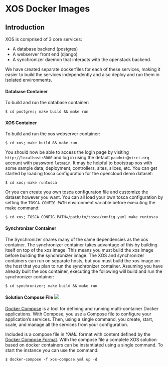 # XOS Docker Images

## Introduction

 XOS is comprised of 3 core services:

  * A database backend (postgres)
  * A webserver front end (django)
  * A synchronizer daemon that interacts with the openstack backend.

We have created separate dockerfiles for each of these services, making it
easier to build the services independently and also deploy and run them in
isolated environments.

#### Database Container

To build and run the database container:

```
$ cd postgres; make build && make run
```

#### XOS Container

To build and run the xos webserver container:

```
$ cd xos; make build && make run
```

You should now be able to access the login page by visiting
`http://localhost:8000` and log in using the default `paadmin@vicci.org` account
with password `letmein`. It may be helpful to bootstrap xos with some sample
data; deployment, controllers, sites, slices, etc. You can get started by
loading tosca configuration for the opencloud demo dataset:

```
$ cd xos; make runtosca
```

Or you can create you own tosca configuraton file and customize the dataset
however you want. You can all load your own tosca configuration by setting the
`TOSCA_CONFIG_PATH` environment variable before executing the make command:

```
$ cd xos; TOSCA_CONFIG_PATH=/path/to/tosca/config.yaml make runtosca
```

#### Synchronizer Container

The Synchronizer shares many of the same dependencies as the xos container. The
synchronizer container takes advantage of this by building itself on top of the
xos image. This means you must build the xos image before building the
synchronizer image. The XOS and synchronizer containers can run on separate
hosts, but you must build the xos image on the host that you plan to run the
synchronizer container. Assuming you have already built the xos container,
executing the following will build and run the synchronizer container:

```
$ cd synchronizer; make build && make run
```

#### Solution Compose File ![](https://img.shields.io/badge/compose-beta-red.svg)

[Docker Compose](https://docs.docker.com/compose/) is a tool for defining and
running multi-container Docker applications. With Compose, you use a Compose
file to configure your application’s services. Then, using a single command, you
create, start, scale, and manage all the services from your configuration.

Included is a compose file in *YAML* format with content defined by the [Docker
Compose Format](https://docs.docker.com/compose/compose-file/). With the compose
file a complete XOS solution based on docker containers can be instantiated
using a single command. To start the instance you can use the command:

```
$ docker-compose -f xos-compose.yml up -d
```
